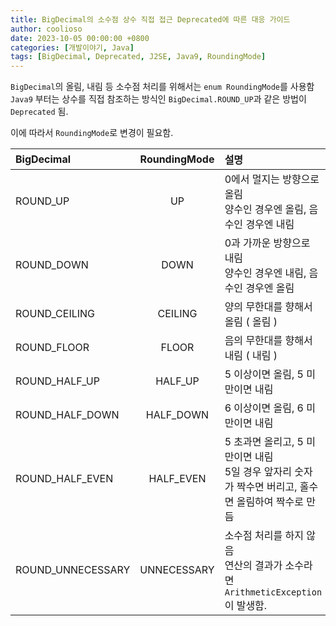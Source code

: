 ```yaml
---
title: BigDecimal의 소수점 상수 직접 접근 Deprecated에 따른 대응 가이드
author: coolioso
date: 2023-10-05 00:00:00 +0800
categories: [개발이야기, Java]
tags: [BigDecimal, Deprecated, J2SE, Java9, RoundingMode]
---
```


`BigDecimal`의 올림, 내림 등 소수점 처리를 위해서는 `enum RoundingMode`를 사용함  
`Java9` 부터는 상수를 직접 참조하는 방식인 `BigDecimal.ROUND_UP`과 같은 방법이 `Deprecated` 됨.


이에 따라서 `RoundingMode`로 변경이 필요함.

|BigDecimal|	RoundingMode|	설명|
|:---|:---:|:---|
|ROUND_UP|	UP|	0에서 멀지는 방향으로 올림<br>양수인 경우엔 올림, 음수인 경우엔 내림|
|ROUND_DOWN|	DOWN	|0과 가까운 방향으로 내림<br>양수인 경우엔 내림, 음수인 경우엔 올림|
|ROUND_CEILING	|CEILING	|양의 무한대를 향해서 올림 ( 올림 )|
|ROUND_FLOOR	|FLOOR	|음의 무한대를 향해서 내림 ( 내림 )|
|ROUND_HALF_UP	|HALF_UP	|5 이상이면 올림, 5 미만이면 내림|
|ROUND_HALF_DOWN	|HALF_DOWN	|6 이상이면 올림, 6 미만이면 내림|
|ROUND_HALF_EVEN	|HALF_EVEN	|5 초과면 올리고, 5 미만이면 내림<br>5일 경우 앞자리 숫자가 짝수면 버리고, 홀수면 올림하여 짝수로 만듬|
|ROUND_UNNECESSARY	|UNNECESSARY	|소수점 처리를 하지 않음<br>연산의 결과가 소수라면 `ArithmeticException`이 발생함.|
